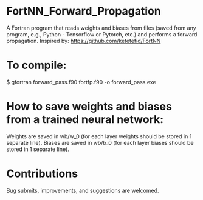 # FortNN_Forward_Propagation

A Fortran program that reads weights and biases from files (saved from any program, e.g., Python - Tensorflow or Pytorch, etc.) and performs a forward propagation. Inspired by: https://github.com/ketetefid/FortNN

# To compile: 

$ gfortran forward_pass.f90 fortfp.f90 -o forward_pass.exe

# How to save weights and biases from a trained neural network:

Weights are saved in wb/w_0 (for each layer weights should be stored in 1 separate line).
Biases are saved in wb/b_0 (for each layer biases should be stored in 1 separate line).

# Contributions

Bug submits, improvements, and suggestions are welcomed.
